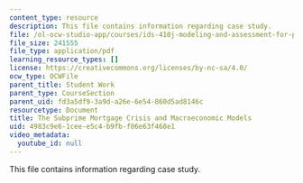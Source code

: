 ```yaml
---
content_type: resource
description: This file contains information regarding case study.
file: /ol-ocw-studio-app/courses/ids-410j-modeling-and-assessment-for-policy-spring-2013/4983c9e61ceee5c4b9fbf06e63f468e1_MITESD_864S13_Case_Stdy.pdf
file_size: 241555
file_type: application/pdf
learning_resource_types: []
license: https://creativecommons.org/licenses/by-nc-sa/4.0/
ocw_type: OCWFile
parent_title: Student Work
parent_type: CourseSection
parent_uid: fd3a5df9-3a9d-a26e-6e54-860d5ad8146c
resourcetype: Document
title: The Subprime Mortgage Crisis and Macroeconomic Models
uid: 4983c9e6-1cee-e5c4-b9fb-f06e63f468e1
video_metadata:
  youtube_id: null
---
```

This file contains information regarding case study.